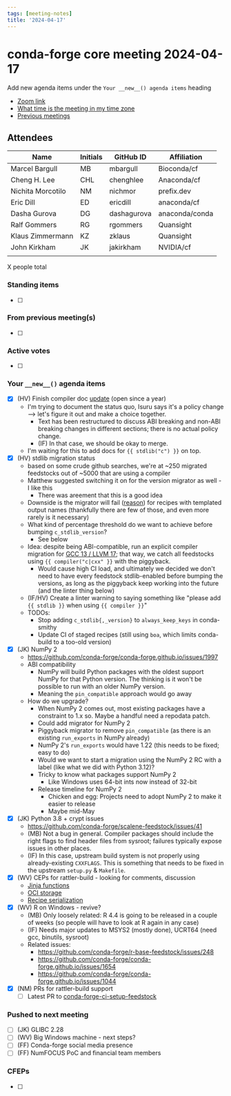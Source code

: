 ```yaml
---
tags: [meeting-notes]
title: '2024-04-17'
---
```

# conda-forge core meeting 2024-04-17

Add new agenda items under the `Your __new__() agenda items` heading

- [Zoom link](https://zoom.us/j/9138593505?pwd=SWh3dE1IK05LV01Qa0FJZ1ZpMzJLZz09)
- [What time is the meeting in my time zone](https://dateful.com/convert/utc?t=5pm)
- [Previous meetings](https://conda-forge.org/community/minutes/)

## Attendees

| Name                    | Initials | GitHub ID        | Affiliation                 |
| ----------------------- | -------- | ---------------  | --------------------------- |
| Marcel Bargull          | MB       | mbargull         | Bioconda/cf                 |
| Cheng H. Lee            | CHL      | chenghlee        | Anaconda/cf                 |
| Nichita Morcotilo       | NM       | nichmor          | prefix.dev                  |
| Eric Dill               | ED       | ericdill         | anaconda/cf                 |
| Dasha Gurova            | DG       | dashagurova      | anaconda/conda              |
| Ralf Gommers            | RG       | rgommers          | Quansight        |
| Klaus Zimmermann        | KZ       | zklaus           | Quansight                   |
| John Kirkham            | JK       | jakirkham        | NVIDIA/cf                   |
|                         |          |                  |                             |

X people total

### Standing items

- [ ]

### From previous meeting(s)

- [ ]

### Active votes

- [ ]

### Your `__new__()` agenda items

- [x] (HV) Finish compiler doc [update](https://github.com/conda-forge/conda-forge.github.io/pull/1950) (open since a year)
  - I'm trying to document the status quo, Isuru says it's a policy change --> let's figure it out and make a choice together.
      - Text has been restructured to discuss ABI breaking and non-ABI breaking changes in different sections; there is no actual policy change.
      - (IF) In that case, we should be okay to merge.
  - I'm waiting for this to add docs for `{{ stdlib("c") }}` on top. 
- [x] (HV) stdlib migration status
  - based on some crude github searches, we're at ~250 migrated feedstocks out of ~5000 that are using a compiler
  - Matthew suggested switching it on for the version migrator as well - I like this
    - There was areement that this is a good idea
  - Downside is the migrator will fail ([reason](https://github.com/conda-forge/librobometry-feedstock/pull/20#issuecomment-2041618340)) for recipes with templated output names (thankfully there are few of those, and even more rarely is it necessary)
  - What kind of percentage threshold do we want to achieve before bumping `c_stdlib_version`?
    - See below 
  - Idea: despite being ABI-compatible, run an explicit compiler migration for [GCC 13 / LLVM 17](https://github.com/conda-forge/conda-forge-pinning-feedstock/pull/4890); that way, we catch all feedstocks using `{{ compiler("c|cxx" }}` with the piggyback.
    - Would cause high CI load, and ultimately we decided we don't need to have every feedstock stdlib-enabled before bumping the versions, as long as the piggyback keep working into the future (and the linter thing below)
  - (IF/HV) Create a linter warning to saying something like "please add `{{ stdlib }}` when using `{{ compiler }}`"
  - TODOs:
    - Stop adding `c_stdlib{,_version}` to `always_keep_keys` in conda-smithy
    - Update CI of staged recipes (still using `boa`, which limits conda-build to a too-old version)
- [x] (JK) NumPy 2
    - https://github.com/conda-forge/conda-forge.github.io/issues/1997
    - ABI compatibility
        - NumPy will build Python packages with the oldest support NumPy for that Python version. The thinking is it won't be possible to run with an older NumPy version.
        - Meaning the `pin_compatible` approach would go away
    - How do we upgrade?
        - When NumPy 2 comes out, most existing packages have a constraint to 1.x so. Maybe a handful need a repodata patch.
        - Could add migrator for NumPy 2
        - Piggyback migrator to remove `pin_compatible` (as there is an existing `run_exports` in NumPy already)
        - NumPy 2's `run_exports` would have 1.22 (this needs to be fixed; easy to do)
        - Would we want to start a migration using the NumPy 2 RC with a label (like what we did with Python 3.12)?
        - Tricky to know what packages support NumPy 2
            - Like Windows uses 64-bit ints now instead of 32-bit
        - Release timeline for NumPy 2
            - Chicken and egg: Projects need to adopt NumPy 2 to make it easier to release
            - Maybe mid-May
- [x] (JK) Python 3.8 + crypt issues
    - https://github.com/conda-forge/scalene-feedstock/issues/41
    - (MB) Not a bug in general. Compiler packages should include the right flags to find header files from sysroot; failures typically expose issues in other places.
    - (IF) In this case, upstream build system is not properly using already-existing `CXXFLAGS`. This is something that needs to be fixed in the upstream `setup.py` & `Makefile`.
- [x] (WV) CEPs for rattler-build - looking for comments, discussion
    - [Jinja functions](https://github.com/conda-incubator/ceps/pull/71)
    - [OCI storage](https://github.com/conda-incubator/ceps/pull/70)
    - [Recipe serialization](https://github.com/conda-incubator/ceps/pull/74)
- [x] (WV) R on Windows - revive?
    - (MB) Only loosely related: R 4.4 is going to be released in a couple of weeks (so people will have to look at R again in any case)
    - (IF) Needs major updates to MSYS2 (mostly done), UCRT64 (need gcc, binutils, sysroot)
    - Related issues:
        - https://github.com/conda-forge/r-base-feedstock/issues/248
        - https://github.com/conda-forge/conda-forge.github.io/issues/1654
        - https://github.com/conda-forge/conda-forge.github.io/issues/1044
- [x] (NM) PRs for rattler-build support
    - [ ] Latest PR to [conda-forge-ci-setup-feedstock](https://github.com/conda-forge/conda-forge-ci-setup-feedstock/pull/316)

### Pushed to next meeting

- [ ] (JK) GLIBC 2.28
- [ ] (WV) Big Windows machine - next steps?
- [ ] (FF) Conda-forge social media presence
- [ ] (FF) NumFOCUS PoC and financial team members

### CFEPs

- [ ]
